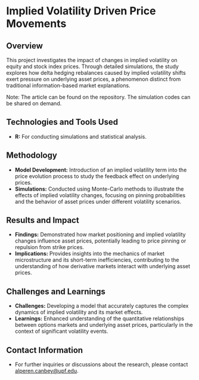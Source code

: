 # Implied Volatility Driven Price Movements

## Overview
This project investigates the impact of changes in implied volatility on equity and stock index prices. Through detailed simulations, the study explores how delta hedging rebalances caused by implied volatility shifts exert pressure on underlying asset prices, a phenomenon distinct from traditional information-based market explanations.

Note: The article can be found on the repository. The simulation codes can be shared on demand.

## Technologies and Tools Used
- **R:** For conducting simulations and statistical analysis.
  
## Methodology
- **Model Development:** Introduction of an implied volatility term into the price evolution process to study the feedback effect on underlying prices.
- **Simulations:** Conducted using Monte-Carlo methods to illustrate the effects of implied volatility changes, focusing on pinning probabilities and the behavior of asset prices under different volatility scenarios.

## Results and Impact
- **Findings:** Demonstrated how market positioning and implied volatility changes influence asset prices, potentially leading to price pinning or repulsion from strike prices.
- **Implications:** Provides insights into the mechanics of market microstructure and its short-term inefficiencies, contributing to the understanding of how derivative markets interact with underlying asset prices.

## Challenges and Learnings
- **Challenges:** Developing a model that accurately captures the complex dynamics of implied volatility and its market effects.
- **Learnings:** Enhanced understanding of the quantitative relationships between options markets and underlying asset prices, particularly in the context of significant volatility events.

## Contact Information
- For further inquiries or discussions about the research, please contact alperen.canbey@upf.edu.


